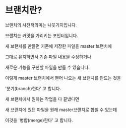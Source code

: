 # 브랜치란?

브랜치의 사전적의미는 나뭇가지입니다.

브랜치는 커밋을 가리키는 포인터입니다.

새 브랜치를 만들면 기존에 저장한 파일을 master 브랜치에

그대로 유지하면서 기존 파일 내용을 수정하거나 

새로운 기능을 구현할 파일을 만들 수 있습니다. 

이렇게 master 브랜치에서 뻗어 나오는 새 브랜치를 만드는 것을

'분기(branch)한다' 고 합니다.

새 브랜치에서 원하는 작업을 다 끝냈다면 

새 브랜치에 있던 파일을 원래 master브랜치로 합칠 수 있는데

이것을 '병합(merge)한다' 고 합니다.
